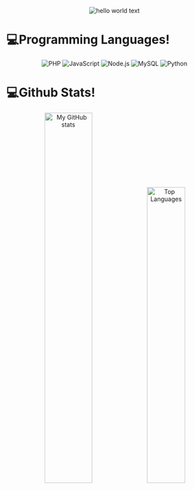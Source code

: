 <div align="center">
    <p>
      <img src="" alt="hello world text"/>
    </p>
</div>


# 💻Programming Languages!

<div align="center">
  <img alt="PHP" src="https://img.shields.io/badge/PHP-%23777BB4?style=for-the-badge&logo=PHP&logoColor=%23777BB4&labelColor=black"/>
  <img alt="JavaScript" src="https://img.shields.io/badge/JavaScript-%23F7DF1E?style=for-the-badge&logo=JavaScript&logoColor=%23F7DF1E&labelColor=black"/>
  <img alt="Node.js" src="https://img.shields.io/badge/NODE.JS-%23%235FA04E?style=for-the-badge&logo=NODE.JS&logoColor=%235FA04E&labelColor=black"/>
  <img alt="MySQL" src="https://img.shields.io/badge/MYSQL-%234479A1?style=for-the-badge&logo=MYSQL&logoColor=%234479A1&labelColor=black"/>
  <img alt="Python" src="https://img.shields.io/badge/PYTHON-%233776AB?style=for-the-badge&logo=PYTHON&logoColor=%233776AB&labelColor=black"/>
</div> 

# 💻Github Stats!

<div align="center">
  <img alt="My GitHub stats" width="47%" src="https://github-readme-stats.vercel.app/api?username=lucaslopestech&show_icons=true&theme=transparent"/>
  <img alt="Top Languages" width="42%" src="https://github-readme-stats.vercel.app/api/top-langs/?username=lucaslopestech&layout=compact&theme=transparent"/>
</div>
